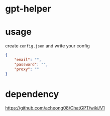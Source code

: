 # gpt-helper

# usage
create `config.json` and write your config
```json
{
    "email": "",
    "password": "",
    "proxy": ""
}
```

# dependency
https://github.com/acheong08/ChatGPT/wiki/V1